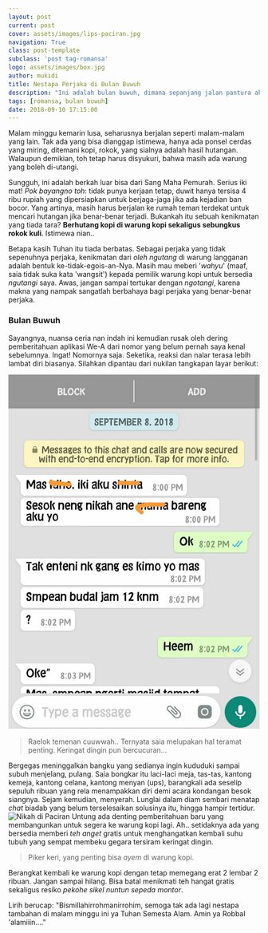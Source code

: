 ```yaml
---
layout: post
current: post
cover: assets/images/lips-paciran.jpg
navigation: True
class: post-template
subclass: 'post tag-romansa'
logo: assets/images/box.jpg
author: mukidi
title: Nestapa Perjaka di Bulan Buwuh
description: "Ini adalah bulan buwuh, dimana sepanjang jalan pantura akan terlihat gang yang buntu mendadak: Resepsi, derita para perjaka."
tags: [romansa, bulan buwuh]
date: 2018-09-10 17:15:00
---
```


Malam minggu kemarin lusa, seharusnya berjalan seperti malam-malam yang lain. Tak ada yang bisa dianggap istimewa, hanya ada ponsel cerdas yang miring, ditemani kopi, rokok, yang sialnya adalah hasil hutangan. Walaupun demikian, toh tetap harus disyukuri, bahwa masih ada warung yang boleh di-utangi.

Sungguh, ini adalah berkah luar bisa dari Sang Maha Pemurah. Serius iki mat! _Pok bayangno toh_: tidak punya kerjaan tetap, duwit hanya tersisa 4 ribu rupiah yang dipersiapkan untuk berjaga-jaga jika ada kejadian ban bocor. Yang artinya, masih harus berjalan ke rumah teman terdekat untuk mencari hutangan jika benar-benar terjadi. Bukankah itu sebuah kenikmatan yang tiada tara? **Berhutang kopi di warung kopi sekaligus sebungkus rokok kuli**. Istimewa nian..

Betapa kasih Tuhan itu tiada berbatas. Sebagai perjaka yang tidak sepenuhnya perjaka, kenikmatan dari _oleh ngutang_ di warung langganan adalah bentuk ke-tidak-egois-an-Nya. Masih mau meberi '_wahyu_' (maaf, saia tidak suka kata 'wangsit') kepada pemilik warung kopi untuk bersedia _ngutangi_ saya. Awas, jangan sampai tertukar dengan _ngotangi_, karena makna yang nampak sangatlah berbahaya bagi perjaka yang benar-benar perjaka.

### Bulan Buwuh

Sayangnya, nuansa ceria nan indah ini kemudian rusak oleh dering pemberitahuan aplikasi We-A dari nomor yang belum pernah saya kenal sebelumnya. Ingat! Nomornya saja. Seketika, reaksi dan nalar terasa lebih lambat diri biasanya. Silahkan dipantau dari nukilan tangkapan layar berikut:

![Chat WA Biadab](/assets/images/chat-wa-biadab.jpg)

> Raelok temenan cuuwwah.. Ternyata saia melupakan hal teramat penting. Keringat dingin pun bercucuran...

Bergegas meninggalkan bangku yang sedianya ingin kududuki sampai subuh menjelang, pulang. Saia bongkar itu laci-laci meja, tas-tas, kantong kemeja, kantong celana, kantong menyan (ups), barangkali ada seselip sepuluh ribuan yang rela menampakkan diri demi acara kondangan besok siangnya. Sejam kemudian, menyerah. Lunglai dalam diam sembari menatap _chat_ biadab yang belum terselesaikan solusinya itu, hingga hampir tertidur.
![Nikah di Paciran](https://i0.wp.com/kapankamunikah.com/wp-content/uploads/2016/08/img_6286.jpg)
Untung ada denting pemberitahuan baru yang membangunkan untuk segera ke warung kopi lagi. Ah.. setidaknya ada yang bersedia memberi _teh anget_ gratis untuk menghangatkan kembali suhu tubuh yang sempat membeku gegara tersiram keringat dingin.

> Piker keri, yang penting bisa _ayem_ di warung kopi.

Berangkat kembali ke warung kopi dengan tetap memegang erat 2 lembar 2 ribuan. Jangan sampai hilang. Bisa batal menikmati teh hangat gratis sekaligus resiko _pekohe sikel nuntun sepeda montor_.

Lirih berucap: "Bismillahirrohmanirrohim, semoga tak ada lagi nestapa tambahan di malam minggu ini ya Tuhan Semesta Alam. Amin ya Robbal 'alamiiin...."